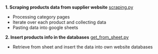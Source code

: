 **1. Scraping products data from supplier website** 
  [scraping.py](scraping.py)
- Processing category pages
- Iterate over each product and collecting data
- Pasting data into google sheets 

**2. Insert products info in the databases** 
  [get_from_sheet.py](get_from_sheet.py)
- Retrieve from sheet and insert the data into own website databases 
